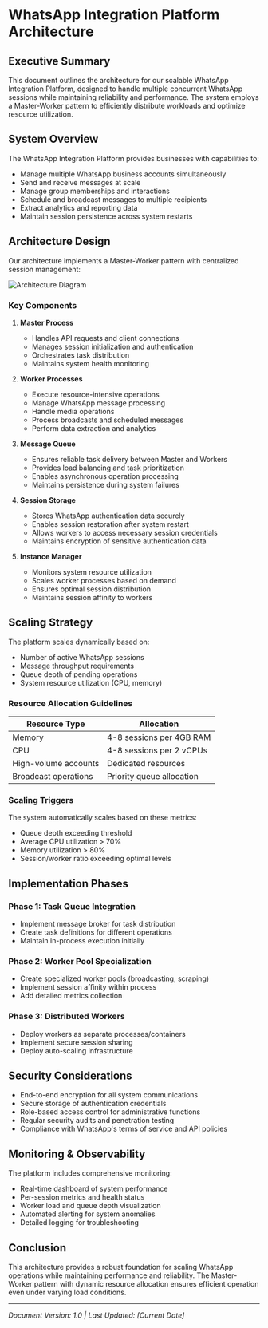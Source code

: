 # WhatsApp Integration Platform Architecture

## Executive Summary

This document outlines the architecture for our scalable WhatsApp Integration Platform, designed to handle multiple concurrent WhatsApp sessions while maintaining reliability and performance. The system employs a Master-Worker pattern to efficiently distribute workloads and optimize resource utilization.

## System Overview

The WhatsApp Integration Platform provides businesses with capabilities to:

- Manage multiple WhatsApp business accounts simultaneously
- Send and receive messages at scale
- Manage group memberships and interactions
- Schedule and broadcast messages to multiple recipients
- Extract analytics and reporting data
- Maintain session persistence across system restarts

## Architecture Design

Our architecture implements a Master-Worker pattern with centralized session management:

![Architecture Diagram](https://mermaid.ink/img/pako:eNp1kc1uwjAQhF_F2lMrEVIIoYEeKiRQiVZUKnBDvqwTq_5Ze0MR4t1rkwYEqOxpd-bbGXu84wyVRg6ctkpvYN2ZGm2EqGTZEsxyVBQ-XpuGPCZvdWGdwojhHWnUFU5vBg3cW2fZGPWKn6hHrBQRcV0qIq93ePFZlqEi-Ue4C6XNztGe10SEQtXkRnJZNQNtfnEKbmVsIafFlNIjuQA3mkxm68XyXpDAQiLZBm1B6gIbMpVCwdnpJ1rXlTpjBqX1TXEJVz7jtMYD5oXcobcR3MwZmf0f4jRIcTYeRYzTdhikJ-FiHGafTDyjMbFQIRvzGqOYtXn9bP-d0QiznLVGdTkZrfodO5W6Qd9wW4XWHDiBqQ4tfnGbN965ylRoXz3HRnVBbTiYOqsxeB-jV2VO3VGpUHGZB7TnXgD-1qoc?type=png)

### Key Components

1. **Master Process**
   - Handles API requests and client connections
   - Manages session initialization and authentication
   - Orchestrates task distribution
   - Maintains system health monitoring
   
2. **Worker Processes**
   - Execute resource-intensive operations
   - Manage WhatsApp message processing
   - Handle media operations
   - Process broadcasts and scheduled messages
   - Perform data extraction and analytics
   
3. **Message Queue**
   - Ensures reliable task delivery between Master and Workers
   - Provides load balancing and task prioritization
   - Enables asynchronous operation processing
   - Maintains persistence during system failures
   
4. **Session Storage**
   - Stores WhatsApp authentication data securely
   - Enables session restoration after system restart
   - Allows workers to access necessary session credentials
   - Maintains encryption of sensitive authentication data

5. **Instance Manager**
   - Monitors system resource utilization
   - Scales worker processes based on demand
   - Ensures optimal session distribution
   - Maintains session affinity to workers

## Scaling Strategy

The platform scales dynamically based on:

- Number of active WhatsApp sessions
- Message throughput requirements
- Queue depth of pending operations
- System resource utilization (CPU, memory)

### Resource Allocation Guidelines

| Resource Type | Allocation |
|---------------|------------|
| Memory | 4-8 sessions per 4GB RAM |
| CPU | 4-8 sessions per 2 vCPUs |
| High-volume accounts | Dedicated resources |
| Broadcast operations | Priority queue allocation |

### Scaling Triggers

The system automatically scales based on these metrics:

- Queue depth exceeding threshold
- Average CPU utilization > 70%
- Memory utilization > 80%
- Session/worker ratio exceeding optimal levels

## Implementation Phases

### Phase 1: Task Queue Integration
- Implement message broker for task distribution
- Create task definitions for different operations
- Maintain in-process execution initially

### Phase 2: Worker Pool Specialization
- Create specialized worker pools (broadcasting, scraping)
- Implement session affinity within process
- Add detailed metrics collection

### Phase 3: Distributed Workers
- Deploy workers as separate processes/containers
- Implement secure session sharing
- Deploy auto-scaling infrastructure

## Security Considerations

- End-to-end encryption for all system communications
- Secure storage of authentication credentials
- Role-based access control for administrative functions
- Regular security audits and penetration testing
- Compliance with WhatsApp's terms of service and API policies

## Monitoring & Observability

The platform includes comprehensive monitoring:

- Real-time dashboard of system performance
- Per-session metrics and health status
- Worker load and queue depth visualization
- Automated alerting for system anomalies
- Detailed logging for troubleshooting

## Conclusion

This architecture provides a robust foundation for scaling WhatsApp operations while maintaining performance and reliability. The Master-Worker pattern with dynamic resource allocation ensures efficient operation even under varying load conditions.

---

*Document Version: 1.0 | Last Updated: [Current Date]*
